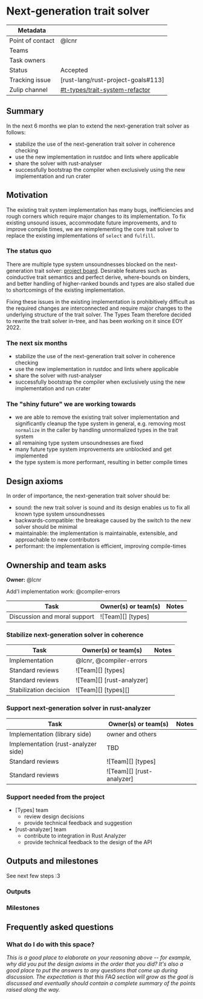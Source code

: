 # Next-generation trait solver

| Metadata       |                                           |
|----------------|-------------------------------------------|
| Point of contact | @lcnr                                   |
| Teams | <!-- TEAMS WITH ASKS --> |
| Task owners      | <!-- TASK OWNERS --> |
| Status         | Accepted                                  |
| Tracking issue | [rust-lang/rust-project-goals#113]        |
| Zulip channel  | [#t-types/trait-system-refactor][channel] |

[channel]: https://rust-lang.zulipchat.com/#narrow/channel/364551-t-types.2Ftrait-system-refactor


## Summary

In the next 6 months we plan to extend the next-generation trait solver as follows:

- stabilize the use of the next-generation trait solver in coherence checking
- use the new implementation in rustdoc and lints where applicable 
- share the solver with rust-analyser
- successfully bootstrap the compiler when exclusively using the new implementation and run crater

## Motivation

The existing trait system implementation has many bugs, inefficiencies and rough corners which require major changes to its implementation. To fix existing unsound issues, accommodate future improvements, and to improve compile times, we are reimplementing the core trait solver to replace the existing implementations of `select` and `fulfill`.

### The status quo

There are multiple type system unsoundnesses blocked on the next-generation trait solver: [project board][unsoundnesses]. Desirable features such as coinductive trait semantics and perfect derive, where-bounds on binders, and better handling of higher-ranked bounds and types are also stalled due to shortcomings of the existing implementation.

Fixing these issues in the existing implementation is prohibitively difficult as the required changes are interconnected and require major changes to the underlying structure of the trait solver. The Types Team therefore decided to rewrite the trait solver in-tree, and has been working on it since EOY 2022.

### The next six months

- stabilize the use of the next-generation trait solver in coherence checking
- use the new implementation in rustdoc and lints where applicable 
- share the solver with rust-analyser
- successfully bootstrap the compiler when exclusively using the new implementation and run crater

### The "shiny future" we are working towards

- we are able to remove the existing trait solver implementation and significantly cleanup the type system in general, e.g. removing most `normalize` in the caller by handling unnormalized types in the trait system
- all remaining type system unsoundnesses are fixed
- many future type system improvements are unblocked and get implemented
- the type system is more performant, resulting in better compile times

## Design axioms

In order of importance, the next-generation trait solver should be:
- sound: the new trait solver is sound and its design enables us to fix all known type system unsoundnesses
- backwards-compatible: the breakage caused by the switch to the new solver should be minimal
- maintainable: the implementation is maintainable, extensible, and approachable to new contributors 
- performant: the implementation is efficient, improving compile-times 

[da]: ../about/design_axioms.md

## Ownership and team asks

**Owner:** @lcnr

Add'l implementation work: @compiler-errors

| Task                         | Owner(s) or team(s) | Notes |
|------------------------------|---------------------|-------|
| Discussion and moral support | ![Team][] [types]   |       |

### Stabilize next-generation solver in coherence

| Task                   | Owner(s) or team(s)       | Notes |
|------------------------|---------------------------|-------|
| Implementation         | @lcnr, @compiler-errors   |       |
| Standard reviews       | ![Team][] [types]         |       |
| Standard reviews       | ![Team][] [rust-analyzer] |       |
| Stabilization decision | ![Team][] [types][]       |       |

### Support next-generation solver in rust-analyzer

| Task                                | Owner(s) or team(s)       | Notes |
|-------------------------------------|---------------------------|-------|
| Implementation (library side)       | owner and others          |       |
| Implementation (rust-analyzer side) | TBD                       |       |
| Standard reviews                    | ![Team][] [types]         |       |
| Standard reviews                    | ![Team][] [rust-analyzer] |       |


### Support needed from the project

* [Types] team
    * review design decisions
    * provide technical feedback and suggestion
* [rust-analyzer] team
    * contribute to integration in Rust Analyzer
    * provide technical feedback to the design of the API

## Outputs and milestones

See next few steps :3

### Outputs

### Milestones

## Frequently asked questions

### What do I do with this space?

*This is a good place to elaborate on your reasoning above -- for example, why did you put the design axioms in the order that you did? It's also a good place to put the answers to any questions that come up during discussion. The expectation is that this FAQ section will grow as the goal is discussed and eventually should contain a complete summary of the points raised along the way.*

[unsoundnesses]: https://github.com/orgs/rust-lang/projects/44